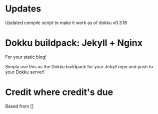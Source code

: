 Updates
================================

Updated compile script to make it work as of dokku v0.3.16


Dokku buildpack: Jekyll + Nginx
================================

For your static blog!

Simply use this as the Dokku buildpack for your Jekyll repo and push to your Dokku server!

Credit where credit's due
=========================

Based from []
